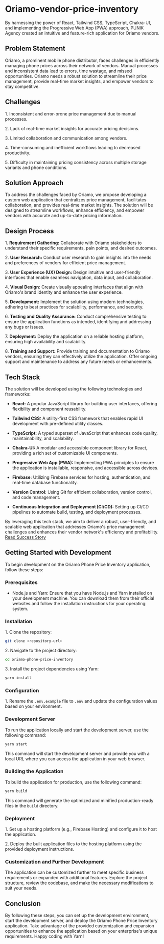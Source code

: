# Oriamo-vendor-price-inventory
By harnessing the power of React, Tailwind CSS, TypeScript, Chakra-UI, and implementing the Progressive Web App (PWA) approach, PUNIK Agency created an intuitive and feature-rich application for Oriamo vendors. 


## Problem Statement

Oriamo, a prominent mobile phone distributor, faces challenges in efficiently managing phone prices across their network of vendors. Manual processes and inconsistent data lead to errors, time wastage, and missed opportunities. Oriamo needs a robust solution to streamline their price management, provide real-time market insights, and empower vendors to stay competitive.

## Challenges

1\. Inconsistent and error-prone price management due to manual processes.

2\. Lack of real-time market insights for accurate pricing decisions.

3\. Limited collaboration and communication among vendors.

4\. Time-consuming and inefficient workflows leading to decreased productivity.

5\. Difficulty in maintaining pricing consistency across multiple storage variants and phone conditions.

## Solution Approach

To address the challenges faced by Oriamo, we propose developing a custom web application that centralizes price management, facilitates collaboration, and provides real-time market insights. The solution will be designed to streamline workflows, enhance efficiency, and empower vendors with accurate and up-to-date pricing information.

## Design Process

1\. **Requirement Gathering:** Collaborate with Oriamo stakeholders to understand their specific requirements, pain points, and desired outcomes.

2\. **User Research:** Conduct user research to gain insights into the needs and preferences of vendors for efficient price management.

3\. **User Experience (UX) Design:** Design intuitive and user-friendly interfaces that enable seamless navigation, data input, and collaboration.

4\. **Visual Design:** Create visually appealing interfaces that align with Oriamo's brand identity and enhance the user experience.

5\. **Development:** Implement the solution using modern technologies, adhering to best practices for scalability, performance, and security.

6\. **Testing and Quality Assurance:** Conduct comprehensive testing to ensure the application functions as intended, identifying and addressing any bugs or issues.

7\. **Deployment:** Deploy the application on a reliable hosting platform, ensuring high availability and scalability.

8\. **Training and Support:** Provide training and documentation to Oriamo vendors, ensuring they can effectively utilize the application. Offer ongoing support and maintenance to address any future needs or enhancements.

## Tech Stack

The solution will be developed using the following technologies and frameworks:

- **React:** A popular JavaScript library for building user interfaces, offering flexibility and component reusability.

- **Tailwind CSS:** A utility-first CSS framework that enables rapid UI development with pre-defined utility classes.

- **TypeScript:** A typed superset of JavaScript that enhances code quality, maintainability, and scalability.

- **Chakra-UI:** A modular and accessible component library for React, providing a rich set of customizable UI components.

- **Progressive Web App (PWA):** Implementing PWA principles to ensure the application is installable, responsive, and accessible across devices.

- **Firebase:** Utilizing Firebase services for hosting, authentication, and real-time database functionality.

- **Version Control:** Using Git for efficient collaboration, version control, and code management.

- **Continuous Integration and Deployment (CI/CD):** Setting up CI/CD pipelines to automate build, testing, and deployment processes.

By leveraging this tech stack, we aim to deliver a robust, user-friendly, and scalable web application that addresses Oriamo's price management challenges and enhances their vendor network's efficiency and profitability.
[Read Success Story](https://docs.google.com/document/d/1P4m5nX4HStwACXpWS50gLWxDJMWQUDsnHwZLMwYwUAI/edit?usp=sharing) 

## Getting Started with Development

To begin development on the Oriamo Phone Price Inventory application, follow these steps:

### Prerequisites

- Node.js and Yarn: Ensure that you have Node.js and Yarn installed on your development machine. You can download them from their official websites and follow the installation instructions for your operating system.

### Installation

1\. Clone the repository:

```bash
git clone <repository-url>
```

2\. Navigate to the project directory:

```bash
cd oriamo-phone-price-inventory
```

3\. Install the project dependencies using Yarn:

```bash
yarn install
```

### Configuration

1\. Rename the `.env.example` file to `.env` and update the configuration values based on your environment.

### Development Server

To run the application locally and start the development server, use the following command:

```bash
yarn start
```

This command will start the development server and provide you with a local URL where you can access the application in your web browser.

### Building the Application

To build the application for production, use the following command:

```bash
yarn build
```

This command will generate the optimized and minified production-ready files in the `build` directory.

### Deployment

1\. Set up a hosting platform (e.g., Firebase Hosting) and configure it to host the application.

2\. Deploy the built application files to the hosting platform using the provided deployment instructions.

### Customization and Further Development

The application can be customized further to meet specific business requirements or expanded with additional features. Explore the project structure, review the codebase, and make the necessary modifications to suit your needs.

## Conclusion

By following these steps, you can set up the development environment, start the development server, and deploy the Oriamo Phone Price Inventory application. Take advantage of the provided customization and expansion opportunities to enhance the application based on your enterprise's unique requirements. Happy coding with Yarn!

